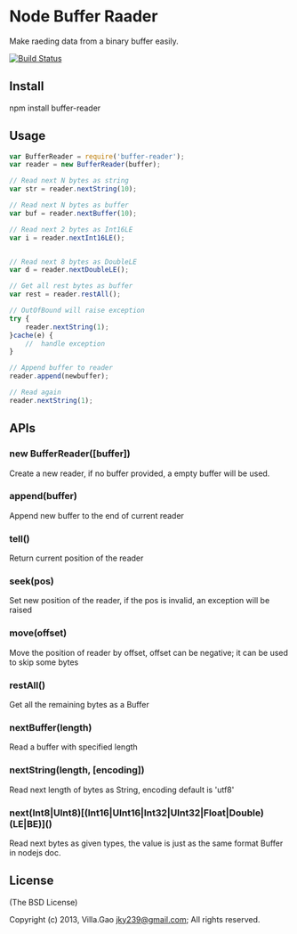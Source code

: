 # Node Buffer Raader

Make raeding data from a binary buffer easily.


<!--- travis ci -->
[![Build Status](https://travis-ci.org/villadora/node-buffer-reader.png?branch=master)](https://travis-ci.org/villadora/node-buffer-reader)


## Install

npm install buffer-reader

## Usage

``` js
var BufferReader = require('buffer-reader');
var reader = new BufferReader(buffer);

// Read next N bytes as string
var str = reader.nextString(10);

// Read next N bytes as buffer
var buf = reader.nextBuffer(10);

// Read next 2 bytes as Int16LE
var i = reader.nextInt16LE();


// Read next 8 bytes as DoubleLE
var d = reader.nextDoubleLE();

// Get all rest bytes as buffer
var rest = reader.restAll();

// OutOfBound will raise exception
try {
    reader.nextString(1);
}cache(e) {
    //  handle exception
}

// Append buffer to reader
reader.append(newbuffer);

// Read again
reader.nextString(1);

```


## APIs

### new BufferReader([buffer])
Create a new reader, if no buffer provided, a empty buffer will be used.

### append(buffer)
Append new buffer to the end of current reader

### tell()
Return current position of the reader


### seek(pos)
Set new position of the reader, if the pos is invalid, an exception will be raised

### move(offset) 
Move the position of reader by offset, offset can be negative; it can be used to skip some bytes

### restAll()
Get all the remaining bytes as a Buffer

### nextBuffer(length)
Read a buffer with specified length

### nextString(length, [encoding])
Read next length of bytes as String, encoding default is 'utf8'

### next(Int8|UInt8)\[(Int16|UInt16|Int32|UInt32|Float|Double)(LE|BE)\]()
Read next bytes as given types, the value is just as the same format Buffer in nodejs doc.

## License

(The BSD License)

Copyright (c) 2013, Villa.Gao <jky239@gmail.com>;
All rights reserved.
